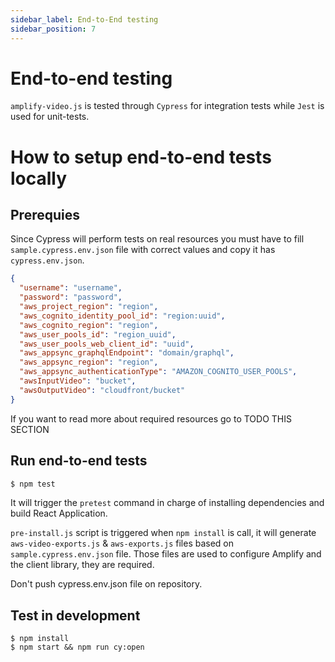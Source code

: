 ```yaml
---
sidebar_label: End-to-End testing
sidebar_position: 7
---
```


# End-to-end testing
`amplify-video.js` is tested through `Cypress` for integration tests while `Jest` is used for unit-tests. 

# How to setup end-to-end tests locally

## Prerequies 
Since Cypress will perform tests on real resources you must have to fill `sample.cypress.env.json` file with correct values and copy it has `cypress.env.json`.

```json
{
  "username": "username",
  "password": "password",
  "aws_project_region": "region",
  "aws_cognito_identity_pool_id": "region:uuid",
  "aws_cognito_region": "region",
  "aws_user_pools_id": "region_uuid",
  "aws_user_pools_web_client_id": "uuid",
  "aws_appsync_graphqlEndpoint": "domain/graphql",
  "aws_appsync_region": "region",
  "aws_appsync_authenticationType": "AMAZON_COGNITO_USER_POOLS",
  "awsInputVideo": "bucket",
  "awsOutputVideo": "cloudfront/bucket"
}
```
If you want to read more about required resources go to TODO THIS SECTION

## Run end-to-end tests

```sh
$ npm test
```
It will trigger the `pretest` command in charge of installing dependencies and build React Application.

`pre-install.js` script is triggered when `npm install` is call, it will generate `aws-video-exports.js` & `aws-exports.js` files based on `sample.cypress.env.json` file.
Those files are used to configure Amplify and the client library, they are required.

Don't push cypress.env.json file on repository.

## Test in development
```
$ npm install
$ npm start && npm run cy:open
```